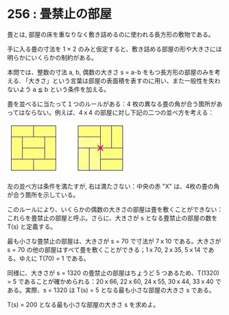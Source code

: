 # 256 : 畳禁止の部屋

畳とは, 部屋の床を重なりなく敷き詰めるのに使われる長方形の敷物である。

手に入る畳の寸法を 1 × 2 のみと仮定すると、敷き詰める部屋の形や大きさには明らかにいくらかの制約がある。

本問では、整数の寸法 a, b, 偶数の大きさ s = a･b をもつ長方形の部屋のみを考える. 「大きさ」という言葉は部屋の表面積を表すのに用い、また一般性を失わないよう a ≦ b という条件を加える。

畳を並べるに当たって１つのルールがある：4 枚の異なる畳の角が合う箇所があってはならない。例えば、4ｘ4 の部屋に対し下記の二つの並べ方を考える：

![](../../.gitbook/assets/image%20%2810%29.png)

左の並べ方は条件を満たすが, 右は満たさない：中央の赤 "X" は、4枚の畳の角が合う箇所を示している。

このルールにより、いくらかの偶数の大きさの部屋は畳を敷くことができない：これらを畳禁止の部屋と呼ぶ。さらに、大きさが s となる畳禁止の部屋の数を T\(s\) と定義する。

最も小さな畳禁止の部屋は、大きさが s = 70 で寸法が 7ｘ10 である。大きさが s = 70 の他の部屋はすべて畳を敷くことができる；1ｘ70, 2ｘ35, 5ｘ14 である。ゆえに T\(70\) = 1 である。

同様に、大きさが s = 1320 の畳禁止の部屋はちょうど 5 つあるため、T\(1320\) = 5 であることが確かめられる：20ｘ66, 22ｘ60, 24ｘ55, 30ｘ44, 33ｘ40 である。実際、s = 1320 は T\(s\) = 5 となる最も小さな部屋の大きさ s である。

T\(s\) = 200 となる最も小さな部屋の大きさ s を求めよ。

